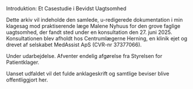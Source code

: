 Introduktion: Et Casestudie i Bevidst Uagtsomhed

Dette arkiv vil indeholde den samlede, u-redigerede dokumentation i min klagesag mod praktiserende læge Malene Nyhuus for den grove faglige uagtsomhed, der fandt sted under en konsultation den 27. juni 2025. Konsultationen blev afholdt hos Centrumlægerne Herning, en klinik ejet og drevet af selskabet MedAssist ApS (CVR-nr 37377066).

Under udarbejdelse. Afventer endelig afgørelse fra Styrelsen for Patientklager.

Uanset udfaldet vil det fulde anklageskrift og samtlige beviser blive offentliggjort her.
